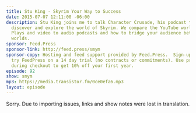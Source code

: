 ```yaml
---
title: Stu King - Skyrim Your Way to Success
date: 2015-07-07 12:11:00 -06:00
description: Stu King joins me to talk Character Crusade, his podcast that helps people
  discover and explore the world of Skyrim. We compare the YouTube world of Let&rsquo;s
  Plays and video to audio podcasts and how to bridge your audience between the two
  worlds.
sponsor: Feed.Press
sponsor-link: http://feed.press/smym
sponsor-copy: Hosting and feed support provided by Feed.Press.  Sign-up today and
  try FeedPress on a 14 day trial (no contracts or commitments). Use promo code "smym"
  during checkout to get 10% off your first year.
episode: 92
show: smym
mp3: https://media.transistor.fm/0ce0efa6.mp3
layout: episode
---
```


Sorry. Due to importing issues, links and show notes were lost in translation.
